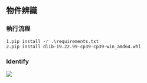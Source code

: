 ## 物件辨識
### 執行流程

```
1.pip install -r .\requirements.txt
2.pip install dlib-19.22.99-cp39-cp39-win_amd64.whl
```

### Identify
![](https://github.com/leolee1204/dlibVideoIdentify/blob/d3b84c7d3a2e1057383e7ea92637b16a56b2b115/result.gif)

